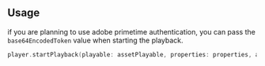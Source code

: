 ## Usage

if you are planning to use adobe primetime authentication, you can pass the `base64EncodedToken` value when starting the playback.


```Swift
player.startPlayback(playable: assetPlayable, properties: properties, adobePrimetimeToken: "base64EncodedToken")
```

